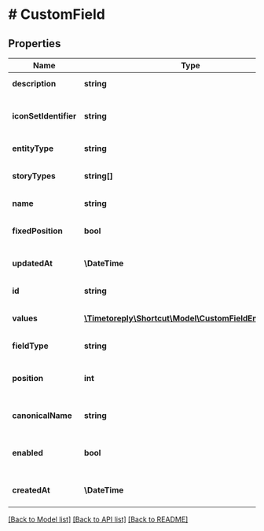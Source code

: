 # # CustomField

## Properties

Name | Type | Description | Notes
------------ | ------------- | ------------- | -------------
**description** | **string** | A string description of the CustomField | [optional]
**iconSetIdentifier** | **string** | A string that represents the icon that corresponds to this custom field. | [optional]
**entityType** | **string** | A string description of this resource. |
**storyTypes** | **string[]** | The types of stories this CustomField is scoped to. | [optional]
**name** | **string** | The name of the Custom Field. |
**fixedPosition** | **bool** | When true, the CustomFieldEnumValues may not be reordered. | [optional]
**updatedAt** | **\DateTime** | The instant when this CustomField was last updated. |
**id** | **string** | The unique public ID for the CustomField. |
**values** | [**\Timetoreply\Shortcut\Model\CustomFieldEnumValue[]**](CustomFieldEnumValue.md) | A collection of legal values for a CustomField. | [optional]
**fieldType** | **string** | The type of Custom Field, eg. &#39;enum&#39;. |
**position** | **int** | An integer indicating the position of this Custom Field with respect to the other CustomField |
**canonicalName** | **string** | The canonical name for a Shortcut-defined field. | [optional]
**enabled** | **bool** | When true, the CustomField can be applied to entities in the Workspace. |
**createdAt** | **\DateTime** | The instant when this CustomField was created. |

[[Back to Model list]](../../README.md#models) [[Back to API list]](../../README.md#endpoints) [[Back to README]](../../README.md)
